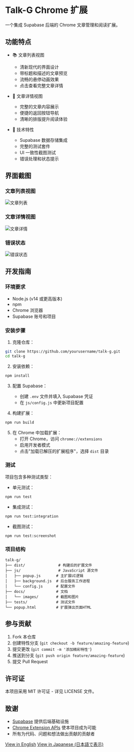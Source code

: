 # Talk-G Chrome 扩展

一个集成 Supabase 后端的 Chrome 文章管理和阅读扩展。

## 功能特点

- 📚 文章列表视图
  - 清新现代的界面设计
  - 带标题和描述的文章预览
  - 流畅的悬停动画效果
  - 点击查看完整文章详情
  
- 📖 文章详情视图
  - 完整的文章内容展示
  - 便捷的返回按钮导航
  - 清晰的排版提升阅读体验
  
- 🔧 技术特性
  - Supabase 数据存储集成
  - 完整的测试套件
  - UI 一致性截图测试
  - 错误处理和状态提示

## 界面截图

### 文章列表视图
![文章列表](docs/images/screenshots/article-list.png)

### 文章详情视图
![文章详情](docs/images/screenshots/article-detail.png)

### 错误状态
![错误状态](docs/images/screenshots/error-state.png)

## 开发指南

### 环境要求

- Node.js (v14 或更高版本)
- npm
- Chrome 浏览器
- Supabase 账号和项目

### 安装步骤

1. 克隆仓库：
```bash
git clone https://github.com/yourusername/talk-g.git
cd talk-g
```

2. 安装依赖：
```bash
npm install
```

3. 配置 Supabase：
   - 创建 `.env` 文件并填入 Supabase 凭证
   - 在 `js/config.js` 中更新项目配置

4. 构建扩展：
```bash
npm run build
```

5. 在 Chrome 中加载扩展：
   - 打开 Chrome，访问 `chrome://extensions`
   - 启用开发者模式
   - 点击"加载已解压的扩展程序"，选择 `dist` 目录

### 测试

项目包含多种测试类型：

- 单元测试：
```bash
npm run test
```

- 集成测试：
```bash
npm run test:integration
```

- 截图测试：
```bash
npm run test:screenshot
```

### 项目结构

```
talk-g/
├── dist/               # 构建后的扩展文件
├── js/                 # JavaScript 源文件
│   ├── popup.js       # 主扩展UI逻辑
│   ├── background.js  # 后台服务工作进程
│   └── config.js      # 配置文件
├── docs/              # 文档
│   └── images/        # 截图和图片
├── tests/             # 测试文件
└── popup.html         # 扩展弹出页面HTML
```

## 参与贡献

1. Fork 本仓库
2. 创建特性分支 (`git checkout -b feature/amazing-feature`)
3. 提交更改 (`git commit -m '添加精彩特性'`)
4. 推送到分支 (`git push origin feature/amazing-feature`)
5. 提交 Pull Request

## 许可证

本项目采用 MIT 许可证 - 详见 LICENSE 文件。

## 致谢

- [Supabase](https://supabase.io/) 提供后端基础设施
- [Chrome Extension APIs](https://developer.chrome.com/docs/extensions/reference/) 使本项目成为可能
- 所有为代码、问题和想法做出贡献的贡献者

[View in English](README.md)
[View in Japanese (日本語で表示)](README_JP.md)
